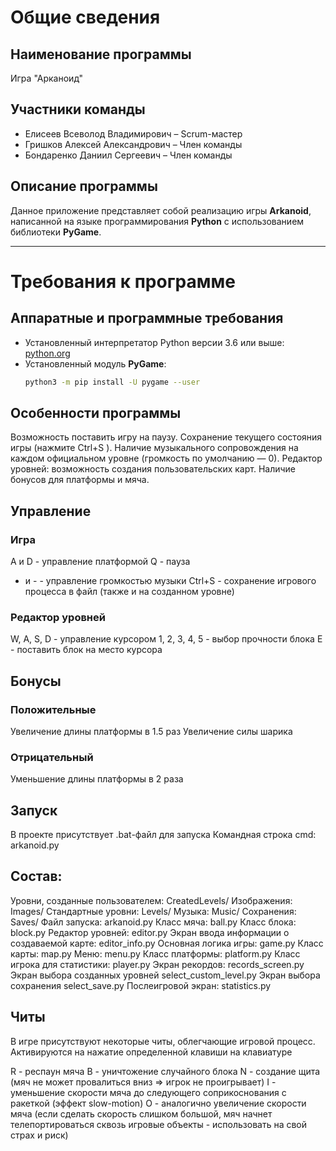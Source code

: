 # Общие сведения

##  Наименование программы  
Игра "Арканоид"

##  Участники команды
- Елисеев Всеволод Владимирович – Scrum-мастер  
- Гришков Алексей Александрович – Член команды  
- Бондаренко Даниил Сергеевич – Член команды  

##  Описание программы  
Данное приложение представляет собой реализацию игры **Arkanoid**, написанной на языке программирования **Python** с использованием библиотеки **PyGame**.

---

#  Требования к программе

##  Аппаратные и программные требования
- Установленный интерпретатор Python версии 3.6 или выше: [python.org](https://www.python.org/ )
- Установленный модуль **PyGame**:  
  ```bash
  python3 -m pip install -U pygame --user

## Особенности программы
Возможность поставить игру на паузу.
Сохранение текущего состояния игры (нажмите Ctrl+S ).
Наличие музыкального сопровождения на каждом официальном уровне (громкость по умолчанию — 0).
Редактор уровней: возможность создания пользовательских карт.
Наличие бонусов для платформы и мяча.
## Управление
### Игра
A и D - управление платформой
Q - пауза
+ и - - управление громкостью музыки
Ctrl+S - сохранение игрового процесса в файл (также и на созданном уровне)
### Редактор уровней
W, A, S, D - управление курсором
1, 2, 3, 4, 5 - выбор прочности блока
E - поставить блок на место курсора
## Бонусы
### Положительные
Увеличение длины платформы в 1.5 раз
Увеличение силы шарика
### Отрицательный
Уменьшение длины платформы в 2 раза
## Запуск
В проекте присутствует .bat-файл для запуска
Командная строка cmd: arkanoid.py

## Состав:
Уровни, созданные пользователем: CreatedLevels/
Изображения: Images/
Стандартные уровни: Levels/
Музыка: Music/
Сохранения: Saves/
Файл запуска: arkanoid.py
Класс мяча: ball.py
Класс блока: block.py
Редактор уровней: editor.py
Экран ввода информации о создаваемой карте: editor_info.py
Основная логика игры: game.py
Класс карты: map.py
Меню: menu.py
Класс платформы: platform.py
Класс игрока для статистики: player.py
Экран рекордов: records_screen.py
Экран выбора созданных уровней select_custom_level.py
Экран выбора сохранения select_save.py
Послеигровой экран: statistics.py

## Читы
В игре присутствуют некоторые читы, облегчающие игровой процесс. Активируются на нажатие определенной клавиши на клавиатуре

R - респаун мяча
B - уничтожение случайного блока
N - создание щита (мяч не может провалиться вниз => игрок не проигрывает)
I - уменьшение скорости мяча до следующего соприкоснования с ракеткой (эффект slow-motion)
O - аналогично увеличение скорости мяча (если сделать скорость слишком большой, мяч начнет телепортироваться сквозь игровые объекты - использовать на свой страх и риск)